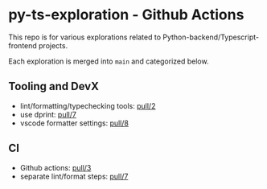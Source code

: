 # py-ts-exploration - Github Actions

This repo is for various explorations related to Python-backend/Typescript-frontend projects.

Each exploration is merged into `main` and categorized below.

## Tooling and DevX

- lint/formatting/typechecking tools: [pull/2](https://github.com/joecox/py-ts-exploration/pull/2)
- use dprint: [pull/7](https://github.com/joecox/py-ts-exploration/pull/7)
- vscode formatter settings: [pull/8](https://github.com/joecox/py-ts-exploration/pull/8)

## CI

- Github actions: [pull/3](https://github.com/joecox/py-ts-exploration/pull/3)
- separate lint/format steps: [pull/7](https://github.com/joecox/py-ts-exploration/pull/7)
